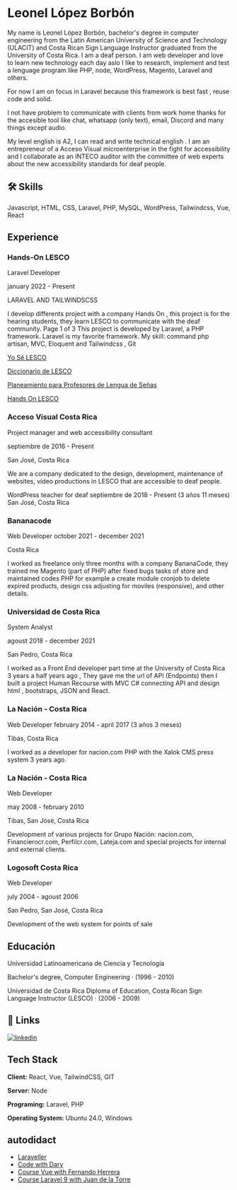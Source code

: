 
# Leonel López Borbón

My name is Leonel López Borbón, bachelor's degree in computer
engineering from the Latin American University of Science and
Technology (ULACIT) and Costa Rican Sign Language Instructor
graduated from the University of Costa Rica. I am a deaf person.
I am web developer and love to learn new technology each day aslo
I like to research, implement and test a lenguage program like PHP,
node, WordPress, Magento, Laravel and others.

For now I am on focus in Laravel because this framework is best
fast , reuse code and solid.

I not have problem to communicate with clients from work home
thanks for the accesible tool like chat, whatsapp (only text), email,
Discord and many things except audio.

My level english is A2, I can read and write technical english .
I am an entrepreneur of a Acceso Visual microenterprise in the fight
for accessibility and I collaborate as an INTECO auditor with the
committee of web experts about the new accessibility standards for
deaf people.







## 🛠 Skills
Javascript, HTML, CSS, Laravel, PHP, MySQL, WordPress, Tailwindcss, Vue, React


## Experience

### Hands-On LESCO

Laravel Developer

january 2022 - Present 

LARAVEL AND TAILWINDSCSS

I develop differents project with a company Hands On , this project is for the
hearing students, they learn LESCO to communicate with the deaf community.
Page 1 of 3
This project is developed by Laravel, a PHP framework. Laravel is my favorite
framework.
My skill: command php artisan, MVC, Eloquent and Tailwindcss , Git

[Yo Sé LESCO](https://yoselesco.handsonlesco.com/)

[Diccionario de LESCO](https://diccionario.handsonlesco.com/)

[Planeamiento para Profesores de Lengua de Señas](https://planeamiento.handsonlesco.com/)

[Hands On LESCO](https://handsonlesco.com/)

### Acceso Visual Costa Rica

Project manager and web accessibility consultant

septiembre de 2016 - Present 

San José, Costa Rica

We are a company dedicated to the design, development, maintenance of
websites, video productions in LESCO that are accessible to deaf people.

WordPress teacher for deaf
septiembre de 2018 - Present (3 años 11 meses)
San José, Costa Rica


### Bananacode

Web Developer
october 2021 - december 2021

Costa Rica

I worked as freelance only three months with a company BananaCode,
they trained me Magento (part of PHP) after fixed bugs tasks of store and
maintained codes PHP for example a create module cronjob to delete expired
products, design css adjusting for moviles (responsive), and other details.

### Universidad de Costa Rica

System Analyst

agoust 2018 - december 2021 

San Pedro, Costa Rica


I worked as a Front End developer part time at the University of Costa Rica 3
years a half years ago ,
They gave me the url of API (Endpoints) then I built a project Human
Recourse with MVC C# connecting API and design html , bootstraps, JSON
and React.


### La Nación - Costa Rica
Web Developer
february 2014 - april 2017 (3 años 3 meses)

Tibás, Costa Rica

I worked as a developer for nacion.com PHP with the Xalok CMS press system
3 years ago.


### La Nación - Costa Rica
Web Developer

may 2008 - february 2010 

Tibas, San José, Costa Rica

Development of various projects for Grupo Nación: nacion.com,
Financierocr.com, Perfilcr.com, Lateja.com and special projects for internal
and external clients.

### Logosoft Costa Rica

Web Developer

july 2004 - agoust 2006 

San Pedro, San José, Costa Rica

Development of the web system for points of sale


##  Educación

Universidad Latinoamericana de Ciencia y Tecnología

Bachelor's degree, Computer Engineering · (1996 - 2010)

Universidad de Costa Rica
Diploma of Education, Costa Rican Sign Language Instructor
(LESCO) · (2006 - 2009)


## 🔗 Links
[![linkedin](https://img.shields.io/badge/linkedin-0A66C2?style=for-the-badge&logo=linkedin&logoColor=white)](https://www.linkedin.com/in/lelobo/)


## Tech Stack

**Client:** React, Vue, TailwindCSS, GIT

**Server:** Node

**Programing:** Laravel, PHP

**Operating System:** Ubuntu 24.0, Windows


## autodidact


- [Laraveller](https://www.youtube.com/c/Laraveller/)
- [Code with Dary](https://www.youtube.com/c/CodeWithDary/)
- [Course Vue with Fernando Herrera](https://www.udemy.com/course/vuejs-fh/)
- [Course Laravel 9 with Juan de la Torre](https://www.udemy.com/course/curso-laravel-crea-aplicaciones-y-sitios-web-con-php-y-mvc/)



